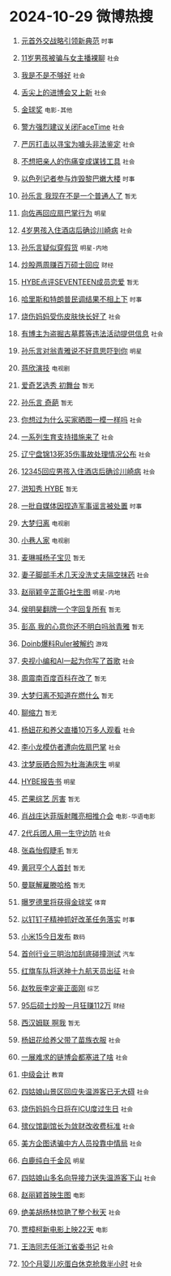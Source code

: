 # 2024-10-29 微博热搜 
1. [元首外交战略引领新典范](https://m.weibo.cn/search?containerid=100103type%3D1%26t%3D10%26q%3D%23%E5%85%83%E9%A6%96%E5%A4%96%E4%BA%A4%E6%88%98%E7%95%A5%E5%BC%95%E9%A2%86%E6%96%B0%E5%85%B8%E8%8C%83%23&stream_entry_id=51&isnewpage=1&extparam=seat%3D1%26q%3D%2523%25E5%2585%2583%25E9%25A6%2596%25E5%25A4%2596%25E4%25BA%25A4%25E6%2588%2598%25E7%2595%25A5%25E5%25BC%2595%25E9%25A2%2586%25E6%2596%25B0%25E5%2585%25B8%25E8%258C%2583%2523%26filter_type%3Drealtimehot%26stream_entry_id%3D51%26c_type%3D51%26pos%3D0%26cate%3D10103%26dgr%3D0%26display_time%3D1730142290%26pre_seqid%3D17301422904730129475696) `时事` 

2. [11岁男孩被骗与女主播裸聊](https://m.weibo.cn/search?containerid=100103type%3D1%26t%3D10%26q%3D%2311%E5%B2%81%E7%94%B7%E5%AD%A9%E8%A2%AB%E9%AA%97%E4%B8%8E%E5%A5%B3%E4%B8%BB%E6%92%AD%E8%A3%B8%E8%81%8A%23&stream_entry_id=31&isnewpage=1&extparam=seat%3D1%26q%3D%252311%25E5%25B2%2581%25E7%2594%25B7%25E5%25AD%25A9%25E8%25A2%25AB%25E9%25AA%2597%25E4%25B8%258E%25E5%25A5%25B3%25E4%25B8%25BB%25E6%2592%25AD%25E8%25A3%25B8%25E8%2581%258A%2523%26dgr%3D0%26stream_entry_id%3D31%26c_type%3D31%26filter_type%3Drealtimehot%26realpos%3D1%26lcate%3D5001%26band_rank%3D1%26flag%3D2%26cate%3D5001%26pos%3D0%26display_time%3D1730142290%26pre_seqid%3D17301422904730129475696) `社会` 

3. [我是不是不够好](https://m.weibo.cn/search?containerid=100103type%3D1%26t%3D10%26q%3D%23%E6%88%91%E6%98%AF%E4%B8%8D%E6%98%AF%E4%B8%8D%E5%A4%9F%E5%A5%BD%23&stream_entry_id=31&isnewpage=1&extparam=seat%3D1%26q%3D%2523%25E6%2588%2591%25E6%2598%25AF%25E4%25B8%258D%25E6%2598%25AF%25E4%25B8%258D%25E5%25A4%259F%25E5%25A5%25BD%2523%26dgr%3D0%26stream_entry_id%3D31%26c_type%3D31%26filter_type%3Drealtimehot%26realpos%3D2%26lcate%3D5001%26band_rank%3D2%26flag%3D2%26cate%3D5001%26pos%3D1%26display_time%3D1730142290%26pre_seqid%3D17301422904730129475696) `社会` 

4. [舌尖上的进博会又上新](https://m.weibo.cn/search?containerid=100103type%3D1%26t%3D10%26q%3D%23%E8%88%8C%E5%B0%96%E4%B8%8A%E7%9A%84%E8%BF%9B%E5%8D%9A%E4%BC%9A%E5%8F%88%E4%B8%8A%E6%96%B0%23&stream_entry_id=31&isnewpage=1&extparam=seat%3D1%26q%3D%2523%25E8%2588%258C%25E5%25B0%2596%25E4%25B8%258A%25E7%259A%2584%25E8%25BF%259B%25E5%258D%259A%25E4%25BC%259A%25E5%258F%2588%25E4%25B8%258A%25E6%2596%25B0%2523%26dgr%3D0%26stream_entry_id%3D31%26c_type%3D31%26filter_type%3Drealtimehot%26realpos%3D3%26lcate%3D5001%26band_rank%3D3%26flag%3D0%26cate%3D5001%26pos%3D2%26display_time%3D1730142290%26pre_seqid%3D17301422904730129475696) `社会` 

5. [金球奖](https://m.weibo.cn/search?containerid=100103type%3D1%26t%3D10%26q%3D%E9%87%91%E7%90%83%E5%A5%96&stream_entry_id=31&isnewpage=1&extparam=seat%3D1%26q%3D%25E9%2587%2591%25E7%2590%2583%25E5%25A5%2596%26dgr%3D0%26stream_entry_id%3D31%26c_type%3D31%26filter_type%3Drealtimehot%26realpos%3D4%26lcate%3D5001%26band_rank%3D4%26flag%3D0%26cate%3D5001%26pos%3D3%26display_time%3D1730142290%26pre_seqid%3D17301422904730129475696) `电影-其他` 

6. [警方强烈建议关闭FaceTime](https://m.weibo.cn/search?containerid=100103type%3D1%26t%3D10%26q%3D%23%E8%AD%A6%E6%96%B9%E5%BC%BA%E7%83%88%E5%BB%BA%E8%AE%AE%E5%85%B3%E9%97%ADFaceTime%23&stream_entry_id=31&isnewpage=1&extparam=seat%3D1%26q%3D%2523%25E8%25AD%25A6%25E6%2596%25B9%25E5%25BC%25BA%25E7%2583%2588%25E5%25BB%25BA%25E8%25AE%25AE%25E5%2585%25B3%25E9%2597%25ADFaceTime%2523%26dgr%3D0%26stream_entry_id%3D31%26c_type%3D31%26filter_type%3Drealtimehot%26realpos%3D5%26lcate%3D5001%26band_rank%3D5%26flag%3D2%26cate%3D5001%26pos%3D4%26display_time%3D1730142290%26pre_seqid%3D17301422904730129475696) `社会` 

7. [严厉打击以寻宝为噱头非法鉴定](https://m.weibo.cn/search?containerid=100103type%3D1%26t%3D10%26q%3D%23%E4%B8%A5%E5%8E%89%E6%89%93%E5%87%BB%E4%BB%A5%E5%AF%BB%E5%AE%9D%E4%B8%BA%E5%99%B1%E5%A4%B4%E9%9D%9E%E6%B3%95%E9%89%B4%E5%AE%9A%23&stream_entry_id=31&isnewpage=1&extparam=seat%3D1%26q%3D%2523%25E4%25B8%25A5%25E5%258E%2589%25E6%2589%2593%25E5%2587%25BB%25E4%25BB%25A5%25E5%25AF%25BB%25E5%25AE%259D%25E4%25B8%25BA%25E5%2599%25B1%25E5%25A4%25B4%25E9%259D%259E%25E6%25B3%2595%25E9%2589%25B4%25E5%25AE%259A%2523%26dgr%3D0%26stream_entry_id%3D31%26c_type%3D31%26filter_type%3Drealtimehot%26realpos%3D6%26lcate%3D5001%26band_rank%3D6%26flag%3D0%26cate%3D5001%26pos%3D5%26display_time%3D1730142290%26pre_seqid%3D17301422904730129475696) `社会` 

8. [不想把亲人的伤痛变成谋钱工具](https://m.weibo.cn/search?containerid=100103type%3D1%26t%3D10%26q%3D%23%E4%B8%8D%E6%83%B3%E6%8A%8A%E4%BA%B2%E4%BA%BA%E7%9A%84%E4%BC%A4%E7%97%9B%E5%8F%98%E6%88%90%E8%B0%8B%E9%92%B1%E5%B7%A5%E5%85%B7%23&stream_entry_id=31&isnewpage=1&extparam=seat%3D1%26q%3D%2523%25E4%25B8%258D%25E6%2583%25B3%25E6%258A%258A%25E4%25BA%25B2%25E4%25BA%25BA%25E7%259A%2584%25E4%25BC%25A4%25E7%2597%259B%25E5%258F%2598%25E6%2588%2590%25E8%25B0%258B%25E9%2592%25B1%25E5%25B7%25A5%25E5%2585%25B7%2523%26dgr%3D0%26stream_entry_id%3D31%26c_type%3D31%26filter_type%3Drealtimehot%26realpos%3D7%26lcate%3D5001%26band_rank%3D7%26flag%3D1%26cate%3D5001%26pos%3D6%26display_time%3D1730142290%26pre_seqid%3D17301422904730129475696) `社会` 

9. [以色列记者参与炸毁黎巴嫩大楼](https://m.weibo.cn/search?containerid=100103type%3D1%26t%3D10%26q%3D%23%E4%BB%A5%E8%89%B2%E5%88%97%E8%AE%B0%E8%80%85%E5%8F%82%E4%B8%8E%E7%82%B8%E6%AF%81%E9%BB%8E%E5%B7%B4%E5%AB%A9%E5%A4%A7%E6%A5%BC%23&stream_entry_id=31&isnewpage=1&extparam=seat%3D1%26q%3D%2523%25E4%25BB%25A5%25E8%2589%25B2%25E5%2588%2597%25E8%25AE%25B0%25E8%2580%2585%25E5%258F%2582%25E4%25B8%258E%25E7%2582%25B8%25E6%25AF%2581%25E9%25BB%258E%25E5%25B7%25B4%25E5%25AB%25A9%25E5%25A4%25A7%25E6%25A5%25BC%2523%26dgr%3D0%26stream_entry_id%3D31%26c_type%3D31%26filter_type%3Drealtimehot%26realpos%3D8%26lcate%3D5001%26band_rank%3D8%26flag%3D0%26cate%3D5001%26pos%3D7%26display_time%3D1730142290%26pre_seqid%3D17301422904730129475696) `时事` 

10. [孙乐言 我现在不是一个普通人了](https://m.weibo.cn/search?containerid=100103type%3D1%26t%3D10%26q%3D%E5%AD%99%E4%B9%90%E8%A8%80+%E6%88%91%E7%8E%B0%E5%9C%A8%E4%B8%8D%E6%98%AF%E4%B8%80%E4%B8%AA%E6%99%AE%E9%80%9A%E4%BA%BA%E4%BA%86&stream_entry_id=31&isnewpage=1&extparam=seat%3D1%26q%3D%25E5%25AD%2599%25E4%25B9%2590%25E8%25A8%2580%2520%25E6%2588%2591%25E7%258E%25B0%25E5%259C%25A8%25E4%25B8%258D%25E6%2598%25AF%25E4%25B8%2580%25E4%25B8%25AA%25E6%2599%25AE%25E9%2580%259A%25E4%25BA%25BA%25E4%25BA%2586%26dgr%3D0%26stream_entry_id%3D31%26c_type%3D31%26filter_type%3Drealtimehot%26realpos%3D9%26lcate%3D5001%26band_rank%3D9%26flag%3D0%26cate%3D5001%26pos%3D8%26display_time%3D1730142290%26pre_seqid%3D17301422904730129475696) `暂无` 

11. [向佐再回应扇巴掌行为](https://m.weibo.cn/search?containerid=100103type%3D1%26t%3D10%26q%3D%23%E5%90%91%E4%BD%90%E5%86%8D%E5%9B%9E%E5%BA%94%E6%89%87%E5%B7%B4%E6%8E%8C%E8%A1%8C%E4%B8%BA%23&stream_entry_id=31&isnewpage=1&extparam=seat%3D1%26q%3D%2523%25E5%2590%2591%25E4%25BD%2590%25E5%2586%258D%25E5%259B%259E%25E5%25BA%2594%25E6%2589%2587%25E5%25B7%25B4%25E6%258E%258C%25E8%25A1%258C%25E4%25B8%25BA%2523%26dgr%3D0%26stream_entry_id%3D31%26c_type%3D31%26filter_type%3Drealtimehot%26realpos%3D10%26lcate%3D5001%26band_rank%3D10%26flag%3D0%26cate%3D5001%26pos%3D9%26display_time%3D1730142290%26pre_seqid%3D17301422904730129475696) `明星` 

12. [4岁男孩入住酒店后确诊川崎病](https://m.weibo.cn/search?containerid=100103type%3D1%26t%3D10%26q%3D%234%E5%B2%81%E7%94%B7%E5%AD%A9%E5%85%A5%E4%BD%8F%E9%85%92%E5%BA%97%E5%90%8E%E7%A1%AE%E8%AF%8A%E5%B7%9D%E5%B4%8E%E7%97%85%23&stream_entry_id=31&isnewpage=1&extparam=seat%3D1%26q%3D%25234%25E5%25B2%2581%25E7%2594%25B7%25E5%25AD%25A9%25E5%2585%25A5%25E4%25BD%258F%25E9%2585%2592%25E5%25BA%2597%25E5%2590%258E%25E7%25A1%25AE%25E8%25AF%258A%25E5%25B7%259D%25E5%25B4%258E%25E7%2597%2585%2523%26dgr%3D0%26stream_entry_id%3D31%26c_type%3D31%26filter_type%3Drealtimehot%26realpos%3D11%26lcate%3D5001%26band_rank%3D11%26flag%3D0%26cate%3D5001%26pos%3D10%26display_time%3D1730142290%26pre_seqid%3D17301422904730129475696) `社会` 

13. [孙乐言疑似穿假货](https://m.weibo.cn/search?containerid=100103type%3D1%26t%3D10%26q%3D%23%E5%AD%99%E4%B9%90%E8%A8%80%E7%96%91%E4%BC%BC%E7%A9%BF%E5%81%87%E8%B4%A7%23&stream_entry_id=31&isnewpage=1&extparam=seat%3D1%26q%3D%2523%25E5%25AD%2599%25E4%25B9%2590%25E8%25A8%2580%25E7%2596%2591%25E4%25BC%25BC%25E7%25A9%25BF%25E5%2581%2587%25E8%25B4%25A7%2523%26dgr%3D0%26stream_entry_id%3D31%26c_type%3D31%26filter_type%3Drealtimehot%26realpos%3D12%26lcate%3D5001%26band_rank%3D12%26flag%3D2%26cate%3D5001%26pos%3D11%26display_time%3D1730142290%26pre_seqid%3D17301422904730129475696) `明星-内地` 

14. [炒股两周赚百万硕士回应](https://m.weibo.cn/search?containerid=100103type%3D1%26t%3D10%26q%3D%23%E7%82%92%E8%82%A1%E4%B8%A4%E5%91%A8%E8%B5%9A%E7%99%BE%E4%B8%87%E7%A1%95%E5%A3%AB%E5%9B%9E%E5%BA%94%23&stream_entry_id=31&isnewpage=1&extparam=seat%3D1%26q%3D%2523%25E7%2582%2592%25E8%2582%25A1%25E4%25B8%25A4%25E5%2591%25A8%25E8%25B5%259A%25E7%2599%25BE%25E4%25B8%2587%25E7%25A1%2595%25E5%25A3%25AB%25E5%259B%259E%25E5%25BA%2594%2523%26dgr%3D0%26stream_entry_id%3D31%26c_type%3D31%26filter_type%3Drealtimehot%26realpos%3D13%26lcate%3D5001%26band_rank%3D13%26flag%3D2%26cate%3D5001%26pos%3D12%26display_time%3D1730142290%26pre_seqid%3D17301422904730129475696) `财经` 

15. [HYBE点评SEVENTEEN成员恋爱](https://m.weibo.cn/search?containerid=100103type%3D1%26t%3D10%26q%3DHYBE%E7%82%B9%E8%AF%84SEVENTEEN%E6%88%90%E5%91%98%E6%81%8B%E7%88%B1&stream_entry_id=31&isnewpage=1&extparam=seat%3D1%26q%3DHYBE%25E7%2582%25B9%25E8%25AF%2584SEVENTEEN%25E6%2588%2590%25E5%2591%2598%25E6%2581%258B%25E7%2588%25B1%26dgr%3D0%26stream_entry_id%3D31%26c_type%3D31%26filter_type%3Drealtimehot%26realpos%3D14%26lcate%3D5001%26band_rank%3D14%26flag%3D0%26cate%3D5001%26pos%3D13%26display_time%3D1730142290%26pre_seqid%3D17301422904730129475696) `暂无` 

16. [哈里斯和特朗普民调结果不相上下](https://m.weibo.cn/search?containerid=100103type%3D1%26t%3D10%26q%3D%23%E5%93%88%E9%87%8C%E6%96%AF%E5%92%8C%E7%89%B9%E6%9C%97%E6%99%AE%E6%B0%91%E8%B0%83%E7%BB%93%E6%9E%9C%E4%B8%8D%E7%9B%B8%E4%B8%8A%E4%B8%8B%23&stream_entry_id=31&isnewpage=1&extparam=seat%3D1%26q%3D%2523%25E5%2593%2588%25E9%2587%258C%25E6%2596%25AF%25E5%2592%258C%25E7%2589%25B9%25E6%259C%2597%25E6%2599%25AE%25E6%25B0%2591%25E8%25B0%2583%25E7%25BB%2593%25E6%259E%259C%25E4%25B8%258D%25E7%259B%25B8%25E4%25B8%258A%25E4%25B8%258B%2523%26dgr%3D0%26stream_entry_id%3D31%26c_type%3D31%26filter_type%3Drealtimehot%26realpos%3D15%26lcate%3D5001%26band_rank%3D15%26flag%3D1%26cate%3D5001%26pos%3D14%26display_time%3D1730142290%26pre_seqid%3D17301422904730129475696) `时事` 

17. [烧伤妈妈受伤皮肤快长好了](https://m.weibo.cn/search?containerid=100103type%3D1%26t%3D10%26q%3D%23%E7%83%A7%E4%BC%A4%E5%A6%88%E5%A6%88%E5%8F%97%E4%BC%A4%E7%9A%AE%E8%82%A4%E5%BF%AB%E9%95%BF%E5%A5%BD%E4%BA%86%23&stream_entry_id=31&isnewpage=1&extparam=seat%3D1%26q%3D%2523%25E7%2583%25A7%25E4%25BC%25A4%25E5%25A6%2588%25E5%25A6%2588%25E5%258F%2597%25E4%25BC%25A4%25E7%259A%25AE%25E8%2582%25A4%25E5%25BF%25AB%25E9%2595%25BF%25E5%25A5%25BD%25E4%25BA%2586%2523%26dgr%3D0%26stream_entry_id%3D31%26c_type%3D31%26filter_type%3Drealtimehot%26realpos%3D16%26lcate%3D5001%26band_rank%3D16%26flag%3D32768%26cate%3D5001%26pos%3D15%26display_time%3D1730142290%26pre_seqid%3D17301422904730129475696) `社会` 

18. [有博主为盗掘古墓葬等违法活动提供信息](https://m.weibo.cn/search?containerid=100103type%3D1%26t%3D10%26q%3D%23%E6%9C%89%E5%8D%9A%E4%B8%BB%E4%B8%BA%E7%9B%97%E6%8E%98%E5%8F%A4%E5%A2%93%E8%91%AC%E7%AD%89%E8%BF%9D%E6%B3%95%E6%B4%BB%E5%8A%A8%E6%8F%90%E4%BE%9B%E4%BF%A1%E6%81%AF%23&stream_entry_id=31&isnewpage=1&extparam=seat%3D1%26q%3D%2523%25E6%259C%2589%25E5%258D%259A%25E4%25B8%25BB%25E4%25B8%25BA%25E7%259B%2597%25E6%258E%2598%25E5%258F%25A4%25E5%25A2%2593%25E8%2591%25AC%25E7%25AD%2589%25E8%25BF%259D%25E6%25B3%2595%25E6%25B4%25BB%25E5%258A%25A8%25E6%258F%2590%25E4%25BE%259B%25E4%25BF%25A1%25E6%2581%25AF%2523%26dgr%3D0%26stream_entry_id%3D31%26c_type%3D31%26filter_type%3Drealtimehot%26realpos%3D17%26lcate%3D5001%26band_rank%3D17%26flag%3D0%26cate%3D5001%26pos%3D16%26display_time%3D1730142290%26pre_seqid%3D17301422904730129475696) `社会` 

19. [孙乐言对翁青雅说不好意思吓到你](https://m.weibo.cn/search?containerid=100103type%3D1%26t%3D10%26q%3D%23%E5%AD%99%E4%B9%90%E8%A8%80%E5%AF%B9%E7%BF%81%E9%9D%92%E9%9B%85%E8%AF%B4%E4%B8%8D%E5%A5%BD%E6%84%8F%E6%80%9D%E5%90%93%E5%88%B0%E4%BD%A0%23&stream_entry_id=31&isnewpage=1&extparam=seat%3D1%26q%3D%2523%25E5%25AD%2599%25E4%25B9%2590%25E8%25A8%2580%25E5%25AF%25B9%25E7%25BF%2581%25E9%259D%2592%25E9%259B%2585%25E8%25AF%25B4%25E4%25B8%258D%25E5%25A5%25BD%25E6%2584%258F%25E6%2580%259D%25E5%2590%2593%25E5%2588%25B0%25E4%25BD%25A0%2523%26dgr%3D0%26stream_entry_id%3D31%26c_type%3D31%26filter_type%3Drealtimehot%26realpos%3D18%26lcate%3D5001%26band_rank%3D18%26flag%3D0%26cate%3D5001%26pos%3D17%26display_time%3D1730142290%26pre_seqid%3D17301422904730129475696) `明星` 

20. [蒋欣演技](https://m.weibo.cn/search?containerid=100103type%3D1%26t%3D10%26q%3D%E8%92%8B%E6%AC%A3%E6%BC%94%E6%8A%80&stream_entry_id=31&isnewpage=1&extparam=seat%3D1%26q%3D%25E8%2592%258B%25E6%25AC%25A3%25E6%25BC%2594%25E6%258A%2580%26dgr%3D0%26stream_entry_id%3D31%26c_type%3D31%26filter_type%3Drealtimehot%26realpos%3D19%26lcate%3D5001%26band_rank%3D19%26flag%3D0%26cate%3D5001%26pos%3D18%26display_time%3D1730142290%26pre_seqid%3D17301422904730129475696) `电视剧` 

21. [爱奇艺选秀 初舞台](https://m.weibo.cn/search?containerid=100103type%3D1%26t%3D10%26q%3D%E7%88%B1%E5%A5%87%E8%89%BA%E9%80%89%E7%A7%80+%E5%88%9D%E8%88%9E%E5%8F%B0&stream_entry_id=31&isnewpage=1&extparam=seat%3D1%26q%3D%25E7%2588%25B1%25E5%25A5%2587%25E8%2589%25BA%25E9%2580%2589%25E7%25A7%2580%2520%25E5%2588%259D%25E8%2588%259E%25E5%258F%25B0%26dgr%3D0%26stream_entry_id%3D31%26c_type%3D31%26filter_type%3Drealtimehot%26realpos%3D20%26lcate%3D5001%26band_rank%3D20%26flag%3D0%26cate%3D5001%26pos%3D19%26display_time%3D1730142290%26pre_seqid%3D17301422904730129475696) `暂无` 

22. [孙乐言 奇葩](https://m.weibo.cn/search?containerid=100103type%3D1%26t%3D10%26q%3D%E5%AD%99%E4%B9%90%E8%A8%80+%E5%A5%87%E8%91%A9&stream_entry_id=31&isnewpage=1&extparam=seat%3D1%26q%3D%25E5%25AD%2599%25E4%25B9%2590%25E8%25A8%2580%2520%25E5%25A5%2587%25E8%2591%25A9%26dgr%3D0%26stream_entry_id%3D31%26c_type%3D31%26filter_type%3Drealtimehot%26realpos%3D21%26lcate%3D5001%26band_rank%3D21%26flag%3D2%26cate%3D5001%26pos%3D20%26display_time%3D1730142290%26pre_seqid%3D17301422904730129475696) `暂无` 

23. [你想过为什么买家晒图一模一样吗](https://m.weibo.cn/search?containerid=100103type%3D1%26t%3D10%26q%3D%23%E4%BD%A0%E6%83%B3%E8%BF%87%E4%B8%BA%E4%BB%80%E4%B9%88%E4%B9%B0%E5%AE%B6%E6%99%92%E5%9B%BE%E4%B8%80%E6%A8%A1%E4%B8%80%E6%A0%B7%E5%90%97%23&stream_entry_id=31&isnewpage=1&extparam=seat%3D1%26q%3D%2523%25E4%25BD%25A0%25E6%2583%25B3%25E8%25BF%2587%25E4%25B8%25BA%25E4%25BB%2580%25E4%25B9%2588%25E4%25B9%25B0%25E5%25AE%25B6%25E6%2599%2592%25E5%259B%25BE%25E4%25B8%2580%25E6%25A8%25A1%25E4%25B8%2580%25E6%25A0%25B7%25E5%2590%2597%2523%26dgr%3D0%26stream_entry_id%3D31%26c_type%3D31%26filter_type%3Drealtimehot%26realpos%3D22%26lcate%3D5001%26band_rank%3D22%26flag%3D0%26cate%3D5001%26pos%3D21%26display_time%3D1730142290%26pre_seqid%3D17301422904730129475696) `社会` 

24. [一系列生育支持措施来了](https://m.weibo.cn/search?containerid=100103type%3D1%26t%3D10%26q%3D%23%E4%B8%80%E7%B3%BB%E5%88%97%E7%94%9F%E8%82%B2%E6%94%AF%E6%8C%81%E6%8E%AA%E6%96%BD%E6%9D%A5%E4%BA%86%23&stream_entry_id=31&isnewpage=1&extparam=seat%3D1%26q%3D%2523%25E4%25B8%2580%25E7%25B3%25BB%25E5%2588%2597%25E7%2594%259F%25E8%2582%25B2%25E6%2594%25AF%25E6%258C%2581%25E6%258E%25AA%25E6%2596%25BD%25E6%259D%25A5%25E4%25BA%2586%2523%26dgr%3D0%26stream_entry_id%3D31%26c_type%3D31%26filter_type%3Drealtimehot%26realpos%3D23%26lcate%3D5001%26band_rank%3D23%26flag%3D0%26cate%3D5001%26pos%3D22%26display_time%3D1730142290%26pre_seqid%3D17301422904730129475696) `社会` 

25. [辽宁盘锦13死35伤事故处理情况公布](https://m.weibo.cn/search?containerid=100103type%3D1%26t%3D10%26q%3D%23%E8%BE%BD%E5%AE%81%E7%9B%98%E9%94%A613%E6%AD%BB35%E4%BC%A4%E4%BA%8B%E6%95%85%E5%A4%84%E7%90%86%E6%83%85%E5%86%B5%E5%85%AC%E5%B8%83%23&stream_entry_id=31&isnewpage=1&extparam=seat%3D1%26q%3D%2523%25E8%25BE%25BD%25E5%25AE%2581%25E7%259B%2598%25E9%2594%25A613%25E6%25AD%25BB35%25E4%25BC%25A4%25E4%25BA%258B%25E6%2595%2585%25E5%25A4%2584%25E7%2590%2586%25E6%2583%2585%25E5%2586%25B5%25E5%2585%25AC%25E5%25B8%2583%2523%26dgr%3D0%26stream_entry_id%3D31%26c_type%3D31%26filter_type%3Drealtimehot%26realpos%3D24%26lcate%3D5001%26band_rank%3D24%26flag%3D0%26cate%3D5001%26pos%3D23%26display_time%3D1730142290%26pre_seqid%3D17301422904730129475696) `社会` 

26. [12345回应男孩入住酒店后确诊川崎病](https://m.weibo.cn/search?containerid=100103type%3D1%26t%3D10%26q%3D%2312345%E5%9B%9E%E5%BA%94%E7%94%B7%E5%AD%A9%E5%85%A5%E4%BD%8F%E9%85%92%E5%BA%97%E5%90%8E%E7%A1%AE%E8%AF%8A%E5%B7%9D%E5%B4%8E%E7%97%85%23&stream_entry_id=31&isnewpage=1&extparam=seat%3D1%26q%3D%252312345%25E5%259B%259E%25E5%25BA%2594%25E7%2594%25B7%25E5%25AD%25A9%25E5%2585%25A5%25E4%25BD%258F%25E9%2585%2592%25E5%25BA%2597%25E5%2590%258E%25E7%25A1%25AE%25E8%25AF%258A%25E5%25B7%259D%25E5%25B4%258E%25E7%2597%2585%2523%26dgr%3D0%26stream_entry_id%3D31%26c_type%3D31%26filter_type%3Drealtimehot%26realpos%3D25%26lcate%3D5001%26band_rank%3D25%26flag%3D0%26cate%3D5001%26pos%3D24%26display_time%3D1730142290%26pre_seqid%3D17301422904730129475696) `社会` 

27. [洪知秀 HYBE](https://m.weibo.cn/search?containerid=100103type%3D1%26t%3D10%26q%3D%E6%B4%AA%E7%9F%A5%E7%A7%80+HYBE&stream_entry_id=31&isnewpage=1&extparam=seat%3D1%26q%3D%25E6%25B4%25AA%25E7%259F%25A5%25E7%25A7%2580%2520HYBE%26dgr%3D0%26stream_entry_id%3D31%26c_type%3D31%26filter_type%3Drealtimehot%26realpos%3D26%26lcate%3D5001%26band_rank%3D26%26flag%3D0%26cate%3D5001%26pos%3D25%26display_time%3D1730142290%26pre_seqid%3D17301422904730129475696) `暂无` 

28. [一批自媒体因捏造军事谣言被处置](https://m.weibo.cn/search?containerid=100103type%3D1%26t%3D10%26q%3D%23%E4%B8%80%E6%89%B9%E8%87%AA%E5%AA%92%E4%BD%93%E5%9B%A0%E6%8D%8F%E9%80%A0%E5%86%9B%E4%BA%8B%E8%B0%A3%E8%A8%80%E8%A2%AB%E5%A4%84%E7%BD%AE%23&stream_entry_id=31&isnewpage=1&extparam=seat%3D1%26q%3D%2523%25E4%25B8%2580%25E6%2589%25B9%25E8%2587%25AA%25E5%25AA%2592%25E4%25BD%2593%25E5%259B%25A0%25E6%258D%258F%25E9%2580%25A0%25E5%2586%259B%25E4%25BA%258B%25E8%25B0%25A3%25E8%25A8%2580%25E8%25A2%25AB%25E5%25A4%2584%25E7%25BD%25AE%2523%26dgr%3D0%26stream_entry_id%3D31%26c_type%3D31%26filter_type%3Drealtimehot%26realpos%3D27%26lcate%3D5001%26band_rank%3D27%26flag%3D1%26cate%3D5001%26pos%3D26%26display_time%3D1730142290%26pre_seqid%3D17301422904730129475696) `时事` 

29. [大梦归离](https://m.weibo.cn/search?containerid=100103type%3D1%26t%3D10%26q%3D%E5%A4%A7%E6%A2%A6%E5%BD%92%E7%A6%BB&stream_entry_id=31&isnewpage=1&extparam=seat%3D1%26q%3D%25E5%25A4%25A7%25E6%25A2%25A6%25E5%25BD%2592%25E7%25A6%25BB%26dgr%3D0%26stream_entry_id%3D31%26c_type%3D31%26filter_type%3Drealtimehot%26realpos%3D28%26lcate%3D5001%26band_rank%3D28%26flag%3D0%26cate%3D5001%26pos%3D27%26display_time%3D1730142290%26pre_seqid%3D17301422904730129475696) `电视剧` 

30. [小巷人家](https://m.weibo.cn/search?containerid=100103type%3D1%26t%3D10%26q%3D%E5%B0%8F%E5%B7%B7%E4%BA%BA%E5%AE%B6&stream_entry_id=31&isnewpage=1&extparam=seat%3D1%26q%3D%25E5%25B0%258F%25E5%25B7%25B7%25E4%25BA%25BA%25E5%25AE%25B6%26dgr%3D0%26stream_entry_id%3D31%26c_type%3D31%26filter_type%3Drealtimehot%26realpos%3D29%26lcate%3D5001%26band_rank%3D29%26flag%3D0%26cate%3D5001%26pos%3D28%26display_time%3D1730142290%26pre_seqid%3D17301422904730129475696) `电视剧` 

31. [麦琳喊杨子宝贝](https://m.weibo.cn/search?containerid=100103type%3D1%26t%3D10%26q%3D%23%E9%BA%A6%E7%90%B3%E5%96%8A%E6%9D%A8%E5%AD%90%E5%AE%9D%E8%B4%9D%23&stream_entry_id=31&isnewpage=1&extparam=seat%3D1%26q%3D%2523%25E9%25BA%25A6%25E7%2590%25B3%25E5%2596%258A%25E6%259D%25A8%25E5%25AD%2590%25E5%25AE%259D%25E8%25B4%259D%2523%26dgr%3D0%26stream_entry_id%3D31%26c_type%3D31%26filter_type%3Drealtimehot%26realpos%3D30%26lcate%3D5001%26band_rank%3D30%26flag%3D0%26cate%3D5001%26pos%3D29%26display_time%3D1730142290%26pre_seqid%3D17301422904730129475696) `暂无` 

32. [妻子脚部手术几天没洗丈夫隔空抹药](https://m.weibo.cn/search?containerid=100103type%3D1%26t%3D10%26q%3D%23%E5%A6%BB%E5%AD%90%E8%84%9A%E9%83%A8%E6%89%8B%E6%9C%AF%E5%87%A0%E5%A4%A9%E6%B2%A1%E6%B4%97%E4%B8%88%E5%A4%AB%E9%9A%94%E7%A9%BA%E6%8A%B9%E8%8D%AF%23&stream_entry_id=31&isnewpage=1&extparam=seat%3D1%26q%3D%2523%25E5%25A6%25BB%25E5%25AD%2590%25E8%2584%259A%25E9%2583%25A8%25E6%2589%258B%25E6%259C%25AF%25E5%2587%25A0%25E5%25A4%25A9%25E6%25B2%25A1%25E6%25B4%2597%25E4%25B8%2588%25E5%25A4%25AB%25E9%259A%2594%25E7%25A9%25BA%25E6%258A%25B9%25E8%258D%25AF%2523%26dgr%3D0%26stream_entry_id%3D31%26c_type%3D31%26filter_type%3Drealtimehot%26realpos%3D31%26lcate%3D5001%26band_rank%3D31%26flag%3D0%26cate%3D5001%26pos%3D30%26display_time%3D1730142290%26pre_seqid%3D17301422904730129475696) `社会` 

33. [赵丽颖辛芷蕾G社生图](https://m.weibo.cn/search?containerid=100103type%3D1%26t%3D10%26q%3D%23%E8%B5%B5%E4%B8%BD%E9%A2%96%E8%BE%9B%E8%8A%B7%E8%95%BEG%E7%A4%BE%E7%94%9F%E5%9B%BE%23&stream_entry_id=31&isnewpage=1&extparam=seat%3D1%26q%3D%2523%25E8%25B5%25B5%25E4%25B8%25BD%25E9%25A2%2596%25E8%25BE%259B%25E8%258A%25B7%25E8%2595%25BEG%25E7%25A4%25BE%25E7%2594%259F%25E5%259B%25BE%2523%26dgr%3D0%26stream_entry_id%3D31%26c_type%3D31%26filter_type%3Drealtimehot%26realpos%3D32%26lcate%3D5001%26band_rank%3D32%26flag%3D0%26cate%3D5001%26pos%3D31%26display_time%3D1730142290%26pre_seqid%3D17301422904730129475696) `明星-内地` 

34. [侯明昊翻牌一个字回复所有](https://m.weibo.cn/search?containerid=100103type%3D1%26t%3D10%26q%3D%E4%BE%AF%E6%98%8E%E6%98%8A%E7%BF%BB%E7%89%8C%E4%B8%80%E4%B8%AA%E5%AD%97%E5%9B%9E%E5%A4%8D%E6%89%80%E6%9C%89&stream_entry_id=31&isnewpage=1&extparam=seat%3D1%26q%3D%25E4%25BE%25AF%25E6%2598%258E%25E6%2598%258A%25E7%25BF%25BB%25E7%2589%258C%25E4%25B8%2580%25E4%25B8%25AA%25E5%25AD%2597%25E5%259B%259E%25E5%25A4%258D%25E6%2589%2580%25E6%259C%2589%26dgr%3D0%26stream_entry_id%3D31%26c_type%3D31%26filter_type%3Drealtimehot%26realpos%3D33%26lcate%3D5001%26band_rank%3D33%26flag%3D0%26cate%3D5001%26pos%3D32%26display_time%3D1730142290%26pre_seqid%3D17301422904730129475696) `暂无` 

35. [彭高 我的心意你还不明白吗翁青雅](https://m.weibo.cn/search?containerid=100103type%3D1%26t%3D10%26q%3D%E5%BD%AD%E9%AB%98+%E6%88%91%E7%9A%84%E5%BF%83%E6%84%8F%E4%BD%A0%E8%BF%98%E4%B8%8D%E6%98%8E%E7%99%BD%E5%90%97%E7%BF%81%E9%9D%92%E9%9B%85&stream_entry_id=31&isnewpage=1&extparam=seat%3D1%26q%3D%25E5%25BD%25AD%25E9%25AB%2598%2520%25E6%2588%2591%25E7%259A%2584%25E5%25BF%2583%25E6%2584%258F%25E4%25BD%25A0%25E8%25BF%2598%25E4%25B8%258D%25E6%2598%258E%25E7%2599%25BD%25E5%2590%2597%25E7%25BF%2581%25E9%259D%2592%25E9%259B%2585%26dgr%3D0%26stream_entry_id%3D31%26c_type%3D31%26filter_type%3Drealtimehot%26realpos%3D34%26lcate%3D5001%26band_rank%3D34%26flag%3D0%26cate%3D5001%26pos%3D33%26display_time%3D1730142290%26pre_seqid%3D17301422904730129475696) `暂无` 

36. [Doinb爆料Ruler被解约](https://m.weibo.cn/search?containerid=100103type%3D1%26t%3D10%26q%3D%23Doinb%E7%88%86%E6%96%99Ruler%E8%A2%AB%E8%A7%A3%E7%BA%A6%23&stream_entry_id=31&isnewpage=1&extparam=seat%3D1%26q%3D%2523Doinb%25E7%2588%2586%25E6%2596%2599Ruler%25E8%25A2%25AB%25E8%25A7%25A3%25E7%25BA%25A6%2523%26dgr%3D0%26stream_entry_id%3D31%26c_type%3D31%26filter_type%3Drealtimehot%26realpos%3D35%26lcate%3D5001%26band_rank%3D35%26flag%3D0%26cate%3D5001%26pos%3D34%26display_time%3D1730142290%26pre_seqid%3D17301422904730129475696) `游戏` 

37. [央视小编和AI一起为你写了首歌](https://m.weibo.cn/search?containerid=100103type%3D1%26t%3D10%26q%3D%23%E5%A4%AE%E8%A7%86%E5%B0%8F%E7%BC%96%E5%92%8CAI%E4%B8%80%E8%B5%B7%E4%B8%BA%E4%BD%A0%E5%86%99%E4%BA%86%E9%A6%96%E6%AD%8C%23&stream_entry_id=31&isnewpage=1&extparam=seat%3D1%26q%3D%2523%25E5%25A4%25AE%25E8%25A7%2586%25E5%25B0%258F%25E7%25BC%2596%25E5%2592%258CAI%25E4%25B8%2580%25E8%25B5%25B7%25E4%25B8%25BA%25E4%25BD%25A0%25E5%2586%2599%25E4%25BA%2586%25E9%25A6%2596%25E6%25AD%258C%2523%26dgr%3D0%26stream_entry_id%3D31%26c_type%3D31%26filter_type%3Drealtimehot%26realpos%3D36%26lcate%3D5001%26band_rank%3D36%26flag%3D0%26cate%3D5001%26pos%3D35%26display_time%3D1730142290%26pre_seqid%3D17301422904730129475696) `社会` 

38. [周震南百度百科在改了](https://m.weibo.cn/search?containerid=100103type%3D1%26t%3D10%26q%3D%E5%91%A8%E9%9C%87%E5%8D%97%E7%99%BE%E5%BA%A6%E7%99%BE%E7%A7%91%E5%9C%A8%E6%94%B9%E4%BA%86&stream_entry_id=31&isnewpage=1&extparam=seat%3D1%26q%3D%25E5%2591%25A8%25E9%259C%2587%25E5%258D%2597%25E7%2599%25BE%25E5%25BA%25A6%25E7%2599%25BE%25E7%25A7%2591%25E5%259C%25A8%25E6%2594%25B9%25E4%25BA%2586%26dgr%3D0%26stream_entry_id%3D31%26c_type%3D31%26filter_type%3Drealtimehot%26realpos%3D37%26lcate%3D5001%26band_rank%3D37%26flag%3D0%26cate%3D5001%26pos%3D36%26display_time%3D1730142290%26pre_seqid%3D17301422904730129475696) `暂无` 

39. [大梦归离不知道在燃什么](https://m.weibo.cn/search?containerid=100103type%3D1%26t%3D10%26q%3D%E5%A4%A7%E6%A2%A6%E5%BD%92%E7%A6%BB%E4%B8%8D%E7%9F%A5%E9%81%93%E5%9C%A8%E7%87%83%E4%BB%80%E4%B9%88&stream_entry_id=31&isnewpage=1&extparam=seat%3D1%26q%3D%25E5%25A4%25A7%25E6%25A2%25A6%25E5%25BD%2592%25E7%25A6%25BB%25E4%25B8%258D%25E7%259F%25A5%25E9%2581%2593%25E5%259C%25A8%25E7%2587%2583%25E4%25BB%2580%25E4%25B9%2588%26dgr%3D0%26stream_entry_id%3D31%26c_type%3D31%26filter_type%3Drealtimehot%26realpos%3D38%26lcate%3D5001%26band_rank%3D38%26flag%3D0%26cate%3D5001%26pos%3D37%26display_time%3D1730142290%26pre_seqid%3D17301422904730129475696) `暂无` 

40. [聊缩力](https://m.weibo.cn/search?containerid=100103type%3D1%26t%3D10%26q%3D%23%E8%81%8A%E7%BC%A9%E5%8A%9B%23&stream_entry_id=31&isnewpage=1&extparam=seat%3D1%26q%3D%2523%25E8%2581%258A%25E7%25BC%25A9%25E5%258A%259B%2523%26dgr%3D0%26stream_entry_id%3D31%26c_type%3D31%26filter_type%3Drealtimehot%26realpos%3D39%26lcate%3D5001%26band_rank%3D39%26flag%3D0%26cate%3D5001%26pos%3D38%26display_time%3D1730142290%26pre_seqid%3D17301422904730129475696) `暂无` 

41. [杨妞花和养父直播10万多人观看](https://m.weibo.cn/search?containerid=100103type%3D1%26t%3D10%26q%3D%23%E6%9D%A8%E5%A6%9E%E8%8A%B1%E5%92%8C%E5%85%BB%E7%88%B6%E7%9B%B4%E6%92%AD10%E4%B8%87%E5%A4%9A%E4%BA%BA%E8%A7%82%E7%9C%8B%23&stream_entry_id=31&isnewpage=1&extparam=seat%3D1%26q%3D%2523%25E6%259D%25A8%25E5%25A6%259E%25E8%258A%25B1%25E5%2592%258C%25E5%2585%25BB%25E7%2588%25B6%25E7%259B%25B4%25E6%2592%25AD10%25E4%25B8%2587%25E5%25A4%259A%25E4%25BA%25BA%25E8%25A7%2582%25E7%259C%258B%2523%26dgr%3D0%26stream_entry_id%3D31%26c_type%3D31%26filter_type%3Drealtimehot%26realpos%3D40%26lcate%3D5001%26band_rank%3D40%26flag%3D0%26cate%3D5001%26pos%3D39%26display_time%3D1730142290%26pre_seqid%3D17301422904730129475696) `社会` 

42. [李小龙模仿者遭向佐扇巴掌](https://m.weibo.cn/search?containerid=100103type%3D1%26t%3D10%26q%3D%23%E6%9D%8E%E5%B0%8F%E9%BE%99%E6%A8%A1%E4%BB%BF%E8%80%85%E9%81%AD%E5%90%91%E4%BD%90%E6%89%87%E5%B7%B4%E6%8E%8C%23&stream_entry_id=31&isnewpage=1&extparam=seat%3D1%26q%3D%2523%25E6%259D%258E%25E5%25B0%258F%25E9%25BE%2599%25E6%25A8%25A1%25E4%25BB%25BF%25E8%2580%2585%25E9%2581%25AD%25E5%2590%2591%25E4%25BD%2590%25E6%2589%2587%25E5%25B7%25B4%25E6%258E%258C%2523%26dgr%3D0%26stream_entry_id%3D31%26c_type%3D31%26filter_type%3Drealtimehot%26realpos%3D41%26lcate%3D5001%26band_rank%3D41%26flag%3D0%26cate%3D5001%26pos%3D40%26display_time%3D1730142290%26pre_seqid%3D17301422904730129475696) `社会` 

43. [沈梦辰晒合照为杜海涛庆生](https://m.weibo.cn/search?containerid=100103type%3D1%26t%3D10%26q%3D%E6%B2%88%E6%A2%A6%E8%BE%B0%E6%99%92%E5%90%88%E7%85%A7%E4%B8%BA%E6%9D%9C%E6%B5%B7%E6%B6%9B%E5%BA%86%E7%94%9F&stream_entry_id=31&isnewpage=1&extparam=seat%3D1%26q%3D%25E6%25B2%2588%25E6%25A2%25A6%25E8%25BE%25B0%25E6%2599%2592%25E5%2590%2588%25E7%2585%25A7%25E4%25B8%25BA%25E6%259D%259C%25E6%25B5%25B7%25E6%25B6%259B%25E5%25BA%2586%25E7%2594%259F%26dgr%3D0%26stream_entry_id%3D31%26c_type%3D31%26filter_type%3Drealtimehot%26realpos%3D42%26lcate%3D5001%26band_rank%3D42%26flag%3D0%26cate%3D5001%26pos%3D41%26display_time%3D1730142290%26pre_seqid%3D17301422904730129475696) `明星` 

44. [HYBE报告书](https://m.weibo.cn/search?containerid=100103type%3D1%26t%3D10%26q%3D%23HYBE%E6%8A%A5%E5%91%8A%E4%B9%A6%23&stream_entry_id=31&isnewpage=1&extparam=seat%3D1%26q%3D%2523HYBE%25E6%258A%25A5%25E5%2591%258A%25E4%25B9%25A6%2523%26dgr%3D0%26stream_entry_id%3D31%26c_type%3D31%26filter_type%3Drealtimehot%26realpos%3D43%26lcate%3D5001%26band_rank%3D43%26flag%3D0%26cate%3D5001%26pos%3D42%26display_time%3D1730142290%26pre_seqid%3D17301422904730129475696) `明星` 

45. [芒果综艺 厉害](https://m.weibo.cn/search?containerid=100103type%3D1%26t%3D10%26q%3D%E8%8A%92%E6%9E%9C%E7%BB%BC%E8%89%BA+%E5%8E%89%E5%AE%B3&stream_entry_id=31&isnewpage=1&extparam=seat%3D1%26q%3D%25E8%258A%2592%25E6%259E%259C%25E7%25BB%25BC%25E8%2589%25BA%2520%25E5%258E%2589%25E5%25AE%25B3%26dgr%3D0%26stream_entry_id%3D31%26c_type%3D31%26filter_type%3Drealtimehot%26realpos%3D44%26lcate%3D5001%26band_rank%3D44%26flag%3D0%26cate%3D5001%26pos%3D43%26display_time%3D1730142290%26pre_seqid%3D17301422904730129475696) `暂无` 

46. [肖战庄达菲版射雕亮相推介会](https://m.weibo.cn/search?containerid=100103type%3D1%26t%3D10%26q%3D%23%E8%82%96%E6%88%98%E5%BA%84%E8%BE%BE%E8%8F%B2%E7%89%88%E5%B0%84%E9%9B%95%E4%BA%AE%E7%9B%B8%E6%8E%A8%E4%BB%8B%E4%BC%9A%23&stream_entry_id=31&isnewpage=1&extparam=seat%3D1%26q%3D%2523%25E8%2582%2596%25E6%2588%2598%25E5%25BA%2584%25E8%25BE%25BE%25E8%258F%25B2%25E7%2589%2588%25E5%25B0%2584%25E9%259B%2595%25E4%25BA%25AE%25E7%259B%25B8%25E6%258E%25A8%25E4%25BB%258B%25E4%25BC%259A%2523%26dgr%3D0%26stream_entry_id%3D31%26c_type%3D31%26filter_type%3Drealtimehot%26realpos%3D45%26lcate%3D5001%26band_rank%3D45%26flag%3D0%26cate%3D5001%26pos%3D44%26display_time%3D1730142290%26pre_seqid%3D17301422904730129475696) `电影-华语电影` 

47. [2代兵团人用一生守边防](https://m.weibo.cn/search?containerid=100103type%3D1%26t%3D10%26q%3D%232%E4%BB%A3%E5%85%B5%E5%9B%A2%E4%BA%BA%E7%94%A8%E4%B8%80%E7%94%9F%E5%AE%88%E8%BE%B9%E9%98%B2%23&stream_entry_id=31&isnewpage=1&extparam=seat%3D1%26q%3D%25232%25E4%25BB%25A3%25E5%2585%25B5%25E5%259B%25A2%25E4%25BA%25BA%25E7%2594%25A8%25E4%25B8%2580%25E7%2594%259F%25E5%25AE%2588%25E8%25BE%25B9%25E9%2598%25B2%2523%26dgr%3D0%26stream_entry_id%3D31%26c_type%3D31%26filter_type%3Drealtimehot%26realpos%3D46%26lcate%3D5001%26band_rank%3D46%26flag%3D32768%26cate%3D5001%26pos%3D45%26display_time%3D1730142290%26pre_seqid%3D17301422904730129475696) `社会` 

48. [张淼怡假睫毛](https://m.weibo.cn/search?containerid=100103type%3D1%26t%3D10%26q%3D%E5%BC%A0%E6%B7%BC%E6%80%A1%E5%81%87%E7%9D%AB%E6%AF%9B&stream_entry_id=31&isnewpage=1&extparam=seat%3D1%26q%3D%25E5%25BC%25A0%25E6%25B7%25BC%25E6%2580%25A1%25E5%2581%2587%25E7%259D%25AB%25E6%25AF%259B%26dgr%3D0%26stream_entry_id%3D31%26c_type%3D31%26filter_type%3Drealtimehot%26realpos%3D47%26lcate%3D5001%26band_rank%3D47%26flag%3D0%26cate%3D5001%26pos%3D46%26display_time%3D1730142290%26pre_seqid%3D17301422904730129475696) `暂无` 

49. [黄冠亨个人首封](https://m.weibo.cn/search?containerid=100103type%3D1%26t%3D10%26q%3D%E9%BB%84%E5%86%A0%E4%BA%A8%E4%B8%AA%E4%BA%BA%E9%A6%96%E5%B0%81&stream_entry_id=31&isnewpage=1&extparam=seat%3D1%26q%3D%25E9%25BB%2584%25E5%2586%25A0%25E4%25BA%25A8%25E4%25B8%25AA%25E4%25BA%25BA%25E9%25A6%2596%25E5%25B0%2581%26dgr%3D0%26stream_entry_id%3D31%26c_type%3D31%26filter_type%3Drealtimehot%26realpos%3D48%26lcate%3D5001%26band_rank%3D48%26flag%3D1%26cate%3D5001%26pos%3D47%26display_time%3D1730142290%26pre_seqid%3D17301422904730129475696) `暂无` 

50. [曼联解雇滕哈格](https://m.weibo.cn/search?containerid=100103type%3D1%26t%3D10%26q%3D%23%E6%9B%BC%E8%81%94%E8%A7%A3%E9%9B%87%E6%BB%95%E5%93%88%E6%A0%BC%23&stream_entry_id=31&isnewpage=1&extparam=seat%3D1%26q%3D%2523%25E6%259B%25BC%25E8%2581%2594%25E8%25A7%25A3%25E9%259B%2587%25E6%25BB%2595%25E5%2593%2588%25E6%25A0%25BC%2523%26dgr%3D0%26stream_entry_id%3D31%26c_type%3D31%26filter_type%3Drealtimehot%26realpos%3D49%26lcate%3D5001%26band_rank%3D49%26flag%3D0%26cate%3D5001%26pos%3D48%26display_time%3D1730142290%26pre_seqid%3D17301422904730129475696) `暂无` 

51. [曝罗德里将获得金球奖](https://m.weibo.cn/search?containerid=100103type%3D1%26t%3D10%26q%3D%23%E6%9B%9D%E7%BD%97%E5%BE%B7%E9%87%8C%E5%B0%86%E8%8E%B7%E5%BE%97%E9%87%91%E7%90%83%E5%A5%96%23&stream_entry_id=31&isnewpage=1&extparam=seat%3D1%26q%3D%2523%25E6%259B%259D%25E7%25BD%2597%25E5%25BE%25B7%25E9%2587%258C%25E5%25B0%2586%25E8%258E%25B7%25E5%25BE%2597%25E9%2587%2591%25E7%2590%2583%25E5%25A5%2596%2523%26dgr%3D0%26stream_entry_id%3D31%26c_type%3D31%26filter_type%3Drealtimehot%26realpos%3D50%26lcate%3D5001%26band_rank%3D50%26flag%3D0%26cate%3D5001%26pos%3D49%26display_time%3D1730142290%26pre_seqid%3D17301422904730129475696) `体育` 

52. [以钉钉子精神抓好改革任务落实](https://m.weibo.cn/search?containerid=100103type%3D1%26t%3D10%26q%3D%23%E4%BB%A5%E9%92%89%E9%92%89%E5%AD%90%E7%B2%BE%E7%A5%9E%E6%8A%93%E5%A5%BD%E6%94%B9%E9%9D%A9%E4%BB%BB%E5%8A%A1%E8%90%BD%E5%AE%9E%23&stream_entry_id=51&isnewpage=1&extparam=seat%3D1%26filter_type%3Drealtimehot%26stream_entry_id%3D51%26c_type%3D51%26pos%3D0%26cate%3D10103%26q%3D%2523%25E4%25BB%25A5%25E9%2592%2589%25E9%2592%2589%25E5%25AD%2590%25E7%25B2%25BE%25E7%25A5%259E%25E6%258A%2593%25E5%25A5%25BD%25E6%2594%25B9%25E9%259D%25A9%25E4%25BB%25BB%25E5%258A%25A1%25E8%2590%25BD%25E5%25AE%259E%2523%26dgr%3D0%26display_time%3D1730138759%26pre_seqid%3D173013875986701338112149) `时事` 

53. [小米15今日发布](https://m.weibo.cn/search?containerid=100103type%3D1%26t%3D10%26q%3D%23%E5%B0%8F%E7%B1%B315%E4%BB%8A%E6%97%A5%E5%8F%91%E5%B8%83%23&stream_entry_id=31&isnewpage=1&extparam=seat%3D1%26stream_entry_id%3D31%26lcate%3D5001%26band_rank%3D4%26topic_ad%3D1%26q%3D%2523%25E5%25B0%258F%25E7%25B1%25B315%25E4%25BB%258A%25E6%2597%25A5%25E5%258F%2591%25E5%25B8%2583%2523%26is_ad_pos%3D1%26filter_type%3Drealtimehot%26adid%3D261510%26c_type%3D31%26cate%3D5001%26dgr%3D0%26pos%3D3%26display_time%3D1730138759%26pre_seqid%3D173013875986701338112149) `数码` 

54. [首创行业三明治加刮底碰撞测试](https://m.weibo.cn/search?containerid=100103type%3D1%26t%3D10%26q%3D%23%E9%A6%96%E5%88%9B%E8%A1%8C%E4%B8%9A%E4%B8%89%E6%98%8E%E6%B2%BB%E5%8A%A0%E5%88%AE%E5%BA%95%E7%A2%B0%E6%92%9E%E6%B5%8B%E8%AF%95%23&stream_entry_id=31&isnewpage=1&extparam=seat%3D1%26stream_entry_id%3D31%26lcate%3D5001%26band_rank%3D7%26topic_ad%3D1%26q%3D%2523%25E9%25A6%2596%25E5%2588%259B%25E8%25A1%258C%25E4%25B8%259A%25E4%25B8%2589%25E6%2598%258E%25E6%25B2%25BB%25E5%258A%25A0%25E5%2588%25AE%25E5%25BA%2595%25E7%25A2%25B0%25E6%2592%259E%25E6%25B5%258B%25E8%25AF%2595%2523%26is_ad_pos%3D1%26filter_type%3Drealtimehot%26adid%3D261768%26c_type%3D31%26cate%3D5001%26dgr%3D0%26pos%3D7%26display_time%3D1730138759%26pre_seqid%3D173013875986701338112149) `汽车` 

55. [红旗车队将送神十九航天员出征](https://m.weibo.cn/search?containerid=100103type%3D1%26t%3D10%26q%3D%23%E7%BA%A2%E6%97%97%E8%BD%A6%E9%98%9F%E5%B0%86%E9%80%81%E7%A5%9E%E5%8D%81%E4%B9%9D%E8%88%AA%E5%A4%A9%E5%91%98%E5%87%BA%E5%BE%81%23&stream_entry_id=31&isnewpage=1&extparam=seat%3D1%26stream_entry_id%3D31%26realpos%3D16%26band_rank%3D16%26q%3D%2523%25E7%25BA%25A2%25E6%2597%2597%25E8%25BD%25A6%25E9%2598%259F%25E5%25B0%2586%25E9%2580%2581%25E7%25A5%259E%25E5%258D%2581%25E4%25B9%259D%25E8%2588%25AA%25E5%25A4%25A9%25E5%2591%2598%25E5%2587%25BA%25E5%25BE%2581%2523%26dgr%3D0%26filter_type%3Drealtimehot%26c_type%3D31%26lcate%3D5001%26flag%3D1%26cate%3D5001%26pos%3D17%26display_time%3D1730138759%26pre_seqid%3D173013875986701338112149) `社会` 

56. [赵牧辰李定豪正面刚](https://m.weibo.cn/search?containerid=100103type%3D1%26t%3D10%26q%3D%23%E8%B5%B5%E7%89%A7%E8%BE%B0%E6%9D%8E%E5%AE%9A%E8%B1%AA%E6%AD%A3%E9%9D%A2%E5%88%9A%23&stream_entry_id=31&isnewpage=1&extparam=seat%3D1%26stream_entry_id%3D31%26realpos%3D28%26band_rank%3D28%26q%3D%2523%25E8%25B5%25B5%25E7%2589%25A7%25E8%25BE%25B0%25E6%259D%258E%25E5%25AE%259A%25E8%25B1%25AA%25E6%25AD%25A3%25E9%259D%25A2%25E5%2588%259A%2523%26dgr%3D0%26filter_type%3Drealtimehot%26c_type%3D31%26lcate%3D5001%26flag%3D1%26cate%3D5001%26pos%3D29%26display_time%3D1730138759%26pre_seqid%3D173013875986701338112149) `综艺` 

57. [95后硕士炒股一月狂赚112万](https://m.weibo.cn/search?containerid=100103type%3D1%26t%3D10%26q%3D%2395%E5%90%8E%E7%A1%95%E5%A3%AB%E7%82%92%E8%82%A1%E4%B8%80%E6%9C%88%E7%8B%82%E8%B5%9A112%E4%B8%87%23&stream_entry_id=31&isnewpage=1&extparam=seat%3D1%26stream_entry_id%3D31%26realpos%3D48%26band_rank%3D48%26q%3D%252395%25E5%2590%258E%25E7%25A1%2595%25E5%25A3%25AB%25E7%2582%2592%25E8%2582%25A1%25E4%25B8%2580%25E6%259C%2588%25E7%258B%2582%25E8%25B5%259A112%25E4%25B8%2587%2523%26dgr%3D0%26filter_type%3Drealtimehot%26c_type%3D31%26lcate%3D5001%26flag%3D0%26cate%3D5001%26pos%3D49%26display_time%3D1730138759%26pre_seqid%3D173013875986701338112149) `财经` 

58. [西汉姆联 啊我](https://m.weibo.cn/search?containerid=100103type%3D1%26t%3D10%26q%3D%E8%A5%BF%E6%B1%89%E5%A7%86%E8%81%94+%E5%95%8A%E6%88%91&stream_entry_id=31&isnewpage=1&extparam=seat%3D1%26stream_entry_id%3D31%26realpos%3D49%26band_rank%3D49%26q%3D%25E8%25A5%25BF%25E6%25B1%2589%25E5%25A7%2586%25E8%2581%2594%2520%25E5%2595%258A%25E6%2588%2591%26dgr%3D0%26filter_type%3Drealtimehot%26c_type%3D31%26lcate%3D5001%26flag%3D0%26cate%3D5001%26pos%3D50%26display_time%3D1730138759%26pre_seqid%3D173013875986701338112149) `暂无` 

59. [杨妞花给养父带了苗族衣服](https://m.weibo.cn/search?containerid=100103type%3D1%26t%3D10%26q%3D%23%E6%9D%A8%E5%A6%9E%E8%8A%B1%E7%BB%99%E5%85%BB%E7%88%B6%E5%B8%A6%E4%BA%86%E8%8B%97%E6%97%8F%E8%A1%A3%E6%9C%8D%23&stream_entry_id=31&isnewpage=1&extparam=seat%3D1%26stream_entry_id%3D31%26realpos%3D50%26band_rank%3D50%26q%3D%2523%25E6%259D%25A8%25E5%25A6%259E%25E8%258A%25B1%25E7%25BB%2599%25E5%2585%25BB%25E7%2588%25B6%25E5%25B8%25A6%25E4%25BA%2586%25E8%258B%2597%25E6%2597%258F%25E8%25A1%25A3%25E6%259C%258D%2523%26dgr%3D0%26filter_type%3Drealtimehot%26c_type%3D31%26lcate%3D5001%26flag%3D0%26cate%3D5001%26pos%3D51%26display_time%3D1730138759%26pre_seqid%3D173013875986701338112149) `社会` 

60. [一展难求的链博会都塞进了啥](https://m.weibo.cn/search?containerid=100103type%3D1%26t%3D10%26q%3D%23%E4%B8%80%E5%B1%95%E9%9A%BE%E6%B1%82%E7%9A%84%E9%93%BE%E5%8D%9A%E4%BC%9A%E9%83%BD%E5%A1%9E%E8%BF%9B%E4%BA%86%E5%95%A5%23&stream_entry_id=31&isnewpage=1&extparam=seat%3D1%26lcate%3D5001%26c_type%3D31%26realpos%3D3%26cate%3D5001%26flag%3D0%26stream_entry_id%3D31%26band_rank%3D3%26dgr%3D0%26q%3D%2523%25E4%25B8%2580%25E5%25B1%2595%25E9%259A%25BE%25E6%25B1%2582%25E7%259A%2584%25E9%2593%25BE%25E5%258D%259A%25E4%25BC%259A%25E9%2583%25BD%25E5%25A1%259E%25E8%25BF%259B%25E4%25BA%2586%25E5%2595%25A5%2523%26pos%3D2%26filter_type%3Drealtimehot%26display_time%3D1730135111%26pre_seqid%3D17301351117820134839884) `社会` 

61. [中级会计](https://m.weibo.cn/search?containerid=100103type%3D1%26t%3D10%26q%3D%E4%B8%AD%E7%BA%A7%E4%BC%9A%E8%AE%A1&stream_entry_id=31&isnewpage=1&extparam=seat%3D1%26lcate%3D5001%26c_type%3D31%26realpos%3D31%26cate%3D5001%26flag%3D0%26stream_entry_id%3D31%26band_rank%3D31%26dgr%3D0%26q%3D%25E4%25B8%25AD%25E7%25BA%25A7%25E4%25BC%259A%25E8%25AE%25A1%26pos%3D31%26filter_type%3Drealtimehot%26display_time%3D1730135111%26pre_seqid%3D17301351117820134839884) `教育` 

62. [四姑娘山景区回应失温游客已无大碍](https://m.weibo.cn/search?containerid=100103type%3D1%26t%3D10%26q%3D%23%E5%9B%9B%E5%A7%91%E5%A8%98%E5%B1%B1%E6%99%AF%E5%8C%BA%E5%9B%9E%E5%BA%94%E5%A4%B1%E6%B8%A9%E6%B8%B8%E5%AE%A2%E5%B7%B2%E6%97%A0%E5%A4%A7%E7%A2%8D%23&stream_entry_id=31&isnewpage=1&extparam=seat%3D1%26lcate%3D5001%26c_type%3D31%26realpos%3D40%26cate%3D5001%26flag%3D1%26stream_entry_id%3D31%26band_rank%3D40%26dgr%3D0%26q%3D%2523%25E5%259B%259B%25E5%25A7%2591%25E5%25A8%2598%25E5%25B1%25B1%25E6%2599%25AF%25E5%258C%25BA%25E5%259B%259E%25E5%25BA%2594%25E5%25A4%25B1%25E6%25B8%25A9%25E6%25B8%25B8%25E5%25AE%25A2%25E5%25B7%25B2%25E6%2597%25A0%25E5%25A4%25A7%25E7%25A2%258D%2523%26pos%3D40%26filter_type%3Drealtimehot%26display_time%3D1730135111%26pre_seqid%3D17301351117820134839884) `社会` 

63. [烧伤妈妈今日将在ICU度过生日](https://m.weibo.cn/search?containerid=100103type%3D1%26t%3D10%26q%3D%23%E7%83%A7%E4%BC%A4%E5%A6%88%E5%A6%88%E4%BB%8A%E6%97%A5%E5%B0%86%E5%9C%A8ICU%E5%BA%A6%E8%BF%87%E7%94%9F%E6%97%A5%23&stream_entry_id=31&isnewpage=1&extparam=seat%3D1%26lcate%3D5001%26c_type%3D31%26realpos%3D41%26cate%3D5001%26flag%3D1%26stream_entry_id%3D31%26band_rank%3D41%26dgr%3D0%26q%3D%2523%25E7%2583%25A7%25E4%25BC%25A4%25E5%25A6%2588%25E5%25A6%2588%25E4%25BB%258A%25E6%2597%25A5%25E5%25B0%2586%25E5%259C%25A8ICU%25E5%25BA%25A6%25E8%25BF%2587%25E7%2594%259F%25E6%2597%25A5%2523%26pos%3D41%26filter_type%3Drealtimehot%26display_time%3D1730135111%26pre_seqid%3D17301351117820134839884) `社会` 

64. [殡仪馆副馆长为敛财改收费标准](https://m.weibo.cn/search?containerid=100103type%3D1%26t%3D10%26q%3D%23%E6%AE%A1%E4%BB%AA%E9%A6%86%E5%89%AF%E9%A6%86%E9%95%BF%E4%B8%BA%E6%95%9B%E8%B4%A2%E6%94%B9%E6%94%B6%E8%B4%B9%E6%A0%87%E5%87%86%23&stream_entry_id=31&isnewpage=1&extparam=seat%3D1%26lcate%3D5001%26c_type%3D31%26realpos%3D42%26cate%3D5001%26flag%3D0%26stream_entry_id%3D31%26band_rank%3D42%26dgr%3D0%26q%3D%2523%25E6%25AE%25A1%25E4%25BB%25AA%25E9%25A6%2586%25E5%2589%25AF%25E9%25A6%2586%25E9%2595%25BF%25E4%25B8%25BA%25E6%2595%259B%25E8%25B4%25A2%25E6%2594%25B9%25E6%2594%25B6%25E8%25B4%25B9%25E6%25A0%2587%25E5%2587%2586%2523%26pos%3D42%26filter_type%3Drealtimehot%26display_time%3D1730135111%26pre_seqid%3D17301351117820134839884) `社会` 

65. [美方企图诱骗中方人员投靠中情局](https://m.weibo.cn/search?containerid=100103type%3D1%26t%3D10%26q%3D%23%E7%BE%8E%E6%96%B9%E4%BC%81%E5%9B%BE%E8%AF%B1%E9%AA%97%E4%B8%AD%E6%96%B9%E4%BA%BA%E5%91%98%E6%8A%95%E9%9D%A0%E4%B8%AD%E6%83%85%E5%B1%80%23&stream_entry_id=31&isnewpage=1&extparam=seat%3D1%26lcate%3D5001%26c_type%3D31%26realpos%3D43%26cate%3D5001%26flag%3D1%26stream_entry_id%3D31%26band_rank%3D43%26dgr%3D0%26q%3D%2523%25E7%25BE%258E%25E6%2596%25B9%25E4%25BC%2581%25E5%259B%25BE%25E8%25AF%25B1%25E9%25AA%2597%25E4%25B8%25AD%25E6%2596%25B9%25E4%25BA%25BA%25E5%2591%2598%25E6%258A%2595%25E9%259D%25A0%25E4%25B8%25AD%25E6%2583%2585%25E5%25B1%2580%2523%26pos%3D43%26filter_type%3Drealtimehot%26display_time%3D1730135111%26pre_seqid%3D17301351117820134839884) `社会` 

66. [白鹿纯白千金风](https://m.weibo.cn/search?containerid=100103type%3D1%26t%3D10%26q%3D%23%E7%99%BD%E9%B9%BF%E7%BA%AF%E7%99%BD%E5%8D%83%E9%87%91%E9%A3%8E%23&stream_entry_id=31&isnewpage=1&extparam=seat%3D1%26lcate%3D5001%26c_type%3D31%26realpos%3D47%26cate%3D5001%26flag%3D0%26stream_entry_id%3D31%26band_rank%3D47%26dgr%3D0%26q%3D%2523%25E7%2599%25BD%25E9%25B9%25BF%25E7%25BA%25AF%25E7%2599%25BD%25E5%258D%2583%25E9%2587%2591%25E9%25A3%258E%2523%26pos%3D47%26filter_type%3Drealtimehot%26display_time%3D1730135111%26pre_seqid%3D17301351117820134839884) `明星` 

67. [四姑娘山多名向导接力送失温游客下山](https://m.weibo.cn/search?containerid=100103type%3D1%26t%3D10%26q%3D%23%E5%9B%9B%E5%A7%91%E5%A8%98%E5%B1%B1%E5%A4%9A%E5%90%8D%E5%90%91%E5%AF%BC%E6%8E%A5%E5%8A%9B%E9%80%81%E5%A4%B1%E6%B8%A9%E6%B8%B8%E5%AE%A2%E4%B8%8B%E5%B1%B1%23&stream_entry_id=31&isnewpage=1&extparam=seat%3D1%26lcate%3D5001%26c_type%3D31%26realpos%3D48%26cate%3D5001%26flag%3D0%26stream_entry_id%3D31%26band_rank%3D48%26dgr%3D0%26q%3D%2523%25E5%259B%259B%25E5%25A7%2591%25E5%25A8%2598%25E5%25B1%25B1%25E5%25A4%259A%25E5%2590%258D%25E5%2590%2591%25E5%25AF%25BC%25E6%258E%25A5%25E5%258A%259B%25E9%2580%2581%25E5%25A4%25B1%25E6%25B8%25A9%25E6%25B8%25B8%25E5%25AE%25A2%25E4%25B8%258B%25E5%25B1%25B1%2523%26pos%3D48%26filter_type%3Drealtimehot%26display_time%3D1730135111%26pre_seqid%3D17301351117820134839884) `社会` 

68. [赵丽颖首映生图](https://m.weibo.cn/search?containerid=100103type%3D1%26t%3D10%26q%3D%23%E8%B5%B5%E4%B8%BD%E9%A2%96%E9%A6%96%E6%98%A0%E7%94%9F%E5%9B%BE%23&stream_entry_id=31&isnewpage=1&extparam=seat%3D1%26realpos%3D18%26cate%3D5001%26flag%3D1%26q%3D%2523%25E8%25B5%25B5%25E4%25B8%25BD%25E9%25A2%2596%25E9%25A6%2596%25E6%2598%25A0%25E7%2594%259F%25E5%259B%25BE%2523%26dgr%3D0%26lcate%3D5001%26pos%3D17%26stream_entry_id%3D31%26filter_type%3Drealtimehot%26band_rank%3D18%26c_type%3D31%26display_time%3D1730131557%26pre_seqid%3D173013155733906972827) `电影` 

69. [绝美胡杨林惊艳了整个秋天](https://m.weibo.cn/search?containerid=100103type%3D1%26t%3D10%26q%3D%23%E7%BB%9D%E7%BE%8E%E8%83%A1%E6%9D%A8%E6%9E%97%E6%83%8A%E8%89%B3%E4%BA%86%E6%95%B4%E4%B8%AA%E7%A7%8B%E5%A4%A9%23&stream_entry_id=31&isnewpage=1&extparam=seat%3D1%26realpos%3D32%26cate%3D5001%26flag%3D32768%26q%3D%2523%25E7%25BB%259D%25E7%25BE%258E%25E8%2583%25A1%25E6%259D%25A8%25E6%259E%2597%25E6%2583%258A%25E8%2589%25B3%25E4%25BA%2586%25E6%2595%25B4%25E4%25B8%25AA%25E7%25A7%258B%25E5%25A4%25A9%2523%26dgr%3D0%26lcate%3D5001%26pos%3D31%26stream_entry_id%3D31%26filter_type%3Drealtimehot%26band_rank%3D32%26c_type%3D31%26display_time%3D1730131557%26pre_seqid%3D173013155733906972827) `社会` 

70. [贾樟柯新电影上映22天](https://m.weibo.cn/search?containerid=100103type%3D1%26t%3D10%26q%3D%23%E8%B4%BE%E6%A8%9F%E6%9F%AF%E6%96%B0%E7%94%B5%E5%BD%B1%E4%B8%8A%E6%98%A022%E5%A4%A9%23&stream_entry_id=31&isnewpage=1&extparam=seat%3D1%26realpos%3D33%26cate%3D5001%26flag%3D1%26q%3D%2523%25E8%25B4%25BE%25E6%25A8%259F%25E6%259F%25AF%25E6%2596%25B0%25E7%2594%25B5%25E5%25BD%25B1%25E4%25B8%258A%25E6%2598%25A022%25E5%25A4%25A9%2523%26dgr%3D0%26lcate%3D5001%26pos%3D32%26stream_entry_id%3D31%26filter_type%3Drealtimehot%26band_rank%3D33%26c_type%3D31%26display_time%3D1730131557%26pre_seqid%3D173013155733906972827) `电影` 

71. [王浩同志任浙江省委书记](https://m.weibo.cn/search?containerid=100103type%3D1%26t%3D10%26q%3D%23%E7%8E%8B%E6%B5%A9%E5%90%8C%E5%BF%97%E4%BB%BB%E6%B5%99%E6%B1%9F%E7%9C%81%E5%A7%94%E4%B9%A6%E8%AE%B0%23&stream_entry_id=31&isnewpage=1&extparam=seat%3D1%26realpos%3D49%26cate%3D5001%26flag%3D0%26q%3D%2523%25E7%258E%258B%25E6%25B5%25A9%25E5%2590%258C%25E5%25BF%2597%25E4%25BB%25BB%25E6%25B5%2599%25E6%25B1%259F%25E7%259C%2581%25E5%25A7%2594%25E4%25B9%25A6%25E8%25AE%25B0%2523%26dgr%3D0%26lcate%3D5001%26pos%3D48%26stream_entry_id%3D31%26filter_type%3Drealtimehot%26band_rank%3D49%26c_type%3D31%26display_time%3D1730131557%26pre_seqid%3D173013155733906972827) `社会` 

72. [10个月婴儿吃蛋白休克抢救半小时](https://m.weibo.cn/search?containerid=100103type%3D1%26t%3D10%26q%3D%2310%E4%B8%AA%E6%9C%88%E5%A9%B4%E5%84%BF%E5%90%83%E8%9B%8B%E7%99%BD%E4%BC%91%E5%85%8B%E6%8A%A2%E6%95%91%E5%8D%8A%E5%B0%8F%E6%97%B6%23&stream_entry_id=31&isnewpage=1&extparam=seat%3D1%26realpos%3D50%26cate%3D5001%26flag%3D0%26q%3D%252310%25E4%25B8%25AA%25E6%259C%2588%25E5%25A9%25B4%25E5%2584%25BF%25E5%2590%2583%25E8%259B%258B%25E7%2599%25BD%25E4%25BC%2591%25E5%2585%258B%25E6%258A%25A2%25E6%2595%2591%25E5%258D%258A%25E5%25B0%258F%25E6%2597%25B6%2523%26dgr%3D0%26lcate%3D5001%26pos%3D49%26stream_entry_id%3D31%26filter_type%3Drealtimehot%26band_rank%3D50%26c_type%3D31%26display_time%3D1730131557%26pre_seqid%3D173013155733906972827) `社会` 
